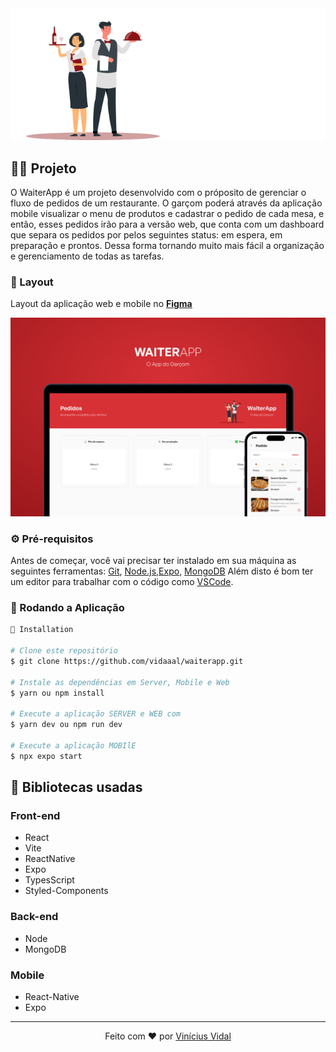 <div align="center"> 
  <img src="./fe/src/assets/images/logo.svg" alt="waiter app logo" />
</div>

## 🧑‍💻 Projeto 
  
   O WaiterApp é um projeto desenvolvido com o próposito de gerenciar o fluxo de pedidos de um restaurante. O garçom poderá através da aplicação mobile visualizar o menu de produtos e cadastrar o pedido de cada mesa, e então, esses pedidos irão para a versão web, que conta com um dashboard que separa os pedidos por pelos seguintes status: em espera, em preparação e prontos. Dessa forma tornando muito mais fácil a organização e gerenciamento de todas as tarefas.
    
### 🎨 Layout

 Layout da aplicação web e mobile no [**Figma**](https://www.figma.com/file/Ivct0qKlCFhWIIPrC5yHBF/WAITERAPP?node-id=216%3A1787&t=4ByEfZEfoA5QrxMn-0)

<div align="center"> 
  <img src="./github/capa.jpg" alt="waiter app capa" />
</div>

### ⚙ Pré-requisitos

Antes de começar, você vai precisar ter instalado em sua máquina as seguintes ferramentas:
[Git](https://git-scm.com), [Node.js](https://nodejs.org/en/),[Expo](https://docs.expo.dev/), [MongoDB](https://www.mongodb.com/)
Além disto é bom ter um editor para trabalhar com o código como [VSCode](https://code.visualstudio.com/).


### 📗 Rodando a Aplicação

```bash
📗 Installation

# Clone este repositório
$ git clone https://github.com/vidaaal/waiterapp.git

# Instale as dependências em Server, Mobile e Web
$ yarn ou npm install

# Execute a aplicação SERVER e WEB com
$ yarn dev ou npm run dev

# Execute a aplicação MOBIlE
$ npx expo start


```


## 🚀 Bibliotecas usadas

### Front-end 
* React
* Vite
* ReactNative
* Expo
* TypesScript
* Styled-Components

### Back-end
*  Node
*  MongoDB

### Mobile
*  React-Native
*  Expo

<hr/>

<p align="center">
  Feito com ❤️ por <a href="https://github.com/vidaaal">Vinícius Vidal</a>
</p>
